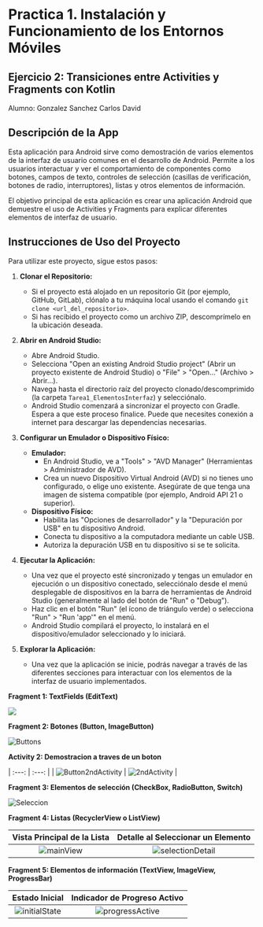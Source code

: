 # Practica 1. Instalación y Funcionamiento de los Entornos Móviles
## Ejercicio 2: Transiciones entre Activities y Fragments con Kotlin
Alumno: Gonzalez Sanchez Carlos David
## Descripción de la App

Esta aplicación para Android sirve como demostración de varios elementos de la interfaz de usuario comunes en el desarrollo de Android. Permite a los usuarios interactuar y ver el comportamiento de componentes como botones, campos de texto, controles de selección (casillas de verificación, botones de radio, interruptores), listas y otros elementos de información.

El objetivo principal de esta aplicación es crear una aplicación Android que demuestre el uso de Activities y Fragments para explicar diferentes elementos de interfaz de usuario.

## Instrucciones de Uso del Proyecto

Para utilizar este proyecto, sigue estos pasos:

1.  **Clonar el Repositorio:**
    *   Si el proyecto está alojado en un repositorio Git (por ejemplo, GitHub, GitLab), clónalo a tu máquina local usando el comando `git clone <url_del_repositorio>`.
    *   Si has recibido el proyecto como un archivo ZIP, descomprímelo en la ubicación deseada.

2.  **Abrir en Android Studio:**
    *   Abre Android Studio.
    *   Selecciona "Open an existing Android Studio project" (Abrir un proyecto existente de Android Studio) o "File" > "Open..." (Archivo > Abrir...).
    *   Navega hasta el directorio raíz del proyecto clonado/descomprimido (la carpeta `Tarea1_ElementosInterfaz`) y selecciónalo.
    *   Android Studio comenzará a sincronizar el proyecto con Gradle. Espera a que este proceso finalice. Puede que necesites conexión a internet para descargar las dependencias necesarias.

3.  **Configurar un Emulador o Dispositivo Físico:**
    *   **Emulador:**
        *   En Android Studio, ve a "Tools" > "AVD Manager" (Herramientas > Administrador de AVD).
        *   Crea un nuevo Dispositivo Virtual Android (AVD) si no tienes uno configurado, o elige uno existente. Asegúrate de que tenga una imagen de sistema compatible (por ejemplo, Android API 21 o superior).
    *   **Dispositivo Físico:**
        *   Habilita las "Opciones de desarrollador" y la "Depuración por USB" en tu dispositivo Android.
        *   Conecta tu dispositivo a la computadora mediante un cable USB.
        *   Autoriza la depuración USB en tu dispositivo si se te solicita.

4.  **Ejecutar la Aplicación:**
    *   Una vez que el proyecto esté sincronizado y tengas un emulador en ejecución o un dispositivo conectado, selecciónalo desde el menú desplegable de dispositivos en la barra de herramientas de Android Studio (generalmente al lado del botón de "Run" o "Debug").
    *   Haz clic en el botón "Run" (el ícono de triángulo verde) o selecciona "Run" > "Run 'app'" en el menú.
    *   Android Studio compilará el proyecto, lo instalará en el dispositivo/emulador seleccionado y lo iniciará.

5.  **Explorar la Aplicación:**
    *   Una vez que la aplicación se inicie, podrás navegar a través de las diferentes secciones para interactuar con los elementos de la interfaz de usuario implementados.

**Fragment 1: TextFields (EditText)** 

![](https://github.com/user-attachments/assets/71b40d53-aa6b-4069-9ab0-247b0ba19e34)

**Fragment 2: Botones (Button, ImageButton)**

![Buttons](https://github.com/user-attachments/assets/6da79a02-4dcd-407d-8cc6-6e895d084edc)

**Activity 2: Demostracion a traves de un boton**

| :---: | :---: |
| ![Button2ndActivity](https://github.com/user-attachments/assets/0513f71b-6d88-41fc-824f-1224b4a394f8) | ![2ndActivity](https://github.com/user-attachments/assets/0071905e-7995-4531-beb1-6cf550318b9e) |


**Fragment 3: Elementos de selección (CheckBox, RadioButton, Switch)**

![Seleccion](https://github.com/user-attachments/assets/8b6cd7f5-5450-4a4f-ae4f-559a23afc806)

**Fragment 4: Listas (RecyclerView o ListView)**

| Vista Principal de la Lista | Detalle al Seleccionar un Elemento |
| :---: | :---: |
| ![mainView](https://github.com/user-attachments/assets/ddf919a0-a8b2-4c0f-a28e-00dea0fec497) | ![selectionDetail](https://github.com/user-attachments/assets/94639bcc-db45-4117-a472-1e610c8d15b9) |

**Fragment 5: Elementos de información (TextView, ImageView, ProgressBar)**

| Estado Inicial | Indicador de Progreso Activo |
| :---: | :---: |
| ![initialState](https://github.com/user-attachments/assets/ddbe7fb7-a9e9-4b14-99e9-5968dab7f56c) | ![progressActive](https://github.com/user-attachments/assets/c87bc6c8-6c09-443e-9683-d1ec694a6e0d) |
